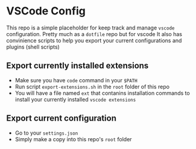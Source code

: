 # VSCode Config 

This repo is a simple placeholder for keep track and manage `vscode` configuration.
Pretty much as a `dotfile` repo but for vscode
It also has convinience scripts to help you export your current configurations and plugins (shell scripts)

## Export currently installed extensions
- Make sure you have `code` command in your `$PATH`
- Run script `export-extensions.sh` in the `root` folder of this repo
- You will have a file named `ext` that contanins installation commands to install your currently installed `vscode extensions`

## Export current configuration 
- Go to your `settings.json` 
- Simply make a copy into this repo's `root` folder

